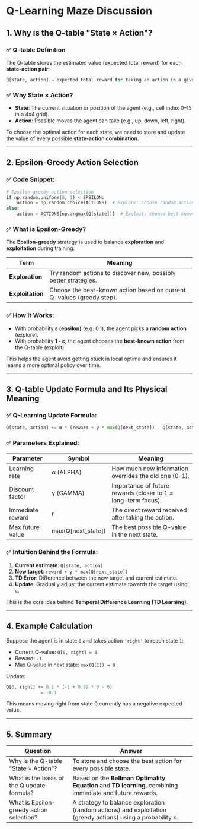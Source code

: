 # Q-Learning Maze Discussion

## 1. Why is the Q-table "State × Action"?

### ✅ Q-table Definition
The Q-table stores the estimated value (expected total reward) for each **state-action pair**:

```python
Q[state, action] → expected total reward for taking an action in a given state
```

### ✅ Why State × Action?
- **State**: The current situation or position of the agent (e.g., cell index 0–15 in a 4x4 grid).
- **Action**: Possible moves the agent can take (e.g., up, down, left, right).

To choose the optimal action for each state, we need to store and update the value of every possible **state-action combination**.

---

## 2. Epsilon-Greedy Action Selection

### ✅ Code Snippet:

```python
# Epsilon-greedy action selection
if np.random.uniform(0, 1) < EPSILON:
    action = np.random.choice(ACTIONS)  # Explore: choose random action
else:
    action = ACTIONS[np.argmax(Q[state])]  # Exploit: choose best known action
```

### ✅ What is Epsilon-Greedy?

The **Epsilon-greedy** strategy is used to balance **exploration** and **exploitation** during training:

| Term        | Meaning                                                                 |
|-------------|-------------------------------------------------------------------------|
| **Exploration** | Try random actions to discover new, possibly better strategies.        |
| **Exploitation** | Choose the best-known action based on current Q-values (greedy step). |

### ✅ How It Works:

- With probability **ε (epsilon)** (e.g. 0.1), the agent picks a **random action** (explore).
- With probability **1 - ε**, the agent chooses the **best-known action** from the Q-table (exploit).

This helps the agent avoid getting stuck in local optima and ensures it learns a more optimal policy over time.

---

## 3. Q-table Update Formula and Its Physical Meaning

### ✅ Q-Learning Update Formula:

```python
Q[state, action] += α * (reward + γ * max(Q[next_state]) - Q[state, action])
```

### ✅ Parameters Explained:

| Parameter       | Symbol       | Meaning                                                   |
|----------------|--------------|------------------------------------------------------------|
| Learning rate  | α (ALPHA)    | How much new information overrides the old one (0–1).      |
| Discount factor| γ (GAMMA)    | Importance of future rewards (closer to 1 = long-term focus). |
| Immediate reward | r          | The direct reward received after taking the action.        |
| Max future value | max(Q[next_state]) | The best possible Q-value in the next state.       |

### ✅ Intuition Behind the Formula:

1. **Current estimate**: `Q[state, action]`
2. **New target**: `reward + γ * max(Q[next_state])`
3. **TD Error**: Difference between the new target and current estimate.
4. **Update**: Gradually adjust the current estimate towards the target using `α`.

This is the core idea behind **Temporal Difference Learning (TD Learning)**.

---

## 4. Example Calculation

Suppose the agent is in state `0` and takes action `'right'` to reach state `1`:

- Current Q-value: `Q[0, right] = 0`
- Reward: `-1`
- Max Q-value in next state: `max(Q[1]) = 0`

Update:

```python
Q[0, right] += 0.1 * (-1 + 0.99 * 0 - 0)
             = -0.1
```

This means moving right from state 0 currently has a negative expected value.

---

## 5. Summary

| Question                           | Answer |
|------------------------------------|--------|
| Why is the Q-table "State × Action"? | To store and choose the best action for every possible state. |
| What is the basis of the Q update formula? | Based on the **Bellman Optimality Equation** and **TD learning**, combining immediate and future rewards. |
| What is Epsilon-greedy action selection? | A strategy to balance exploration (random actions) and exploitation (greedy actions) using a probability ε. |

